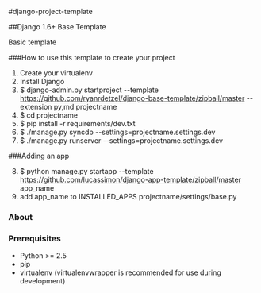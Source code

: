 #django-project-template


##Django 1.6+ Base Template


Basic template

###How to use this template to create your project


1. Create your virtualenv
2. Install Django
3. $ django-admin.py startproject --template https://github.com/ryanrdetzel/django-base-template/zipball/master --extension py,md projectname
4. $ cd projectname
5. $ pip install -r requirements/dev.txt
6. $ ./manage.py syncdb --settings=projectname.settings.dev
7. $ ./manage.py runserver --settings=projectname.settings.dev

###Adding an app

8. $ python manage.py startapp --template https://github.com/lucassimon/django-app-template/zipball/master app_name
9. add app_name to INSTALLED_APPS projectname/settings/base.py

### About

### Prerequisites

- Python >= 2.5
- pip
- virtualenv (virtualenvwrapper is recommended for use during development)


